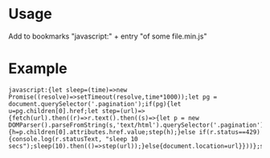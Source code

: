# Usage
Add to bookmarks "javascript:" + entry "of some file.min.js"

# Example
```
javascript:{let sleep=(time)=>new Promise((resolve)=>setTimeout(resolve,time*1000));let pg = document.querySelector('.pagination');if(pg){let u=pg.children[0].href;let step=(url)=>{fetch(url).then((r)=>r.text().then((s)=>{let p = new DOMParser().parseFromString(s,'text/html').querySelector('.pagination');if(p){h=p.children[0].attributes.href.value;step(h);}else if(r.status==429){console.log(r.statusText, "sleep 10 secs");sleep(10).then(()=>step(url));}else{document.location=url}}))};step(u)}}
```
